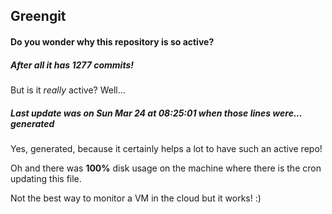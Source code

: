 ## Greengit

#### Do you wonder why this repository is so active?

##### After all it has 1277 commits!

But is it *really* active? Well...

##### Last update was on Sun Mar 24 at 08:25:01 when those lines were... generated

Yes, generated, because it certainly helps a lot to have such an active repo!

Oh and there was **100%** disk usage on the machine
where there is the cron updating this file.

Not the best way to monitor a VM in the cloud but it works! :)
